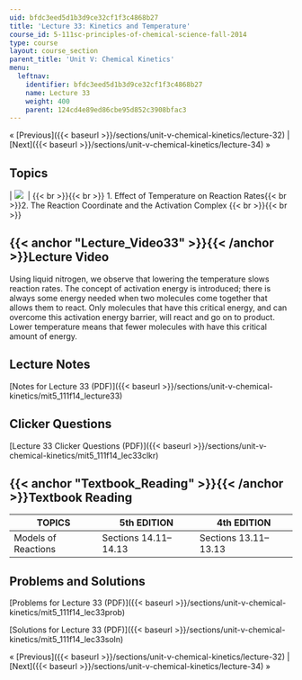 ```yaml
---
uid: bfdc3eed5d1b3d9ce32cf1f3c4868b27
title: 'Lecture 33: Kinetics and Temperature'
course_id: 5-111sc-principles-of-chemical-science-fall-2014
type: course
layout: course_section
parent_title: 'Unit V: Chemical Kinetics'
menu:
  leftnav:
    identifier: bfdc3eed5d1b3d9ce32cf1f3c4868b27
    name: Lecture 33
    weight: 400
    parent: 124cd4e89ed86cbe95d852c3908bfac3
---
```


« [Previous]({{< baseurl >}}/sections/unit-v-chemical-kinetics/lecture-32) | [Next]({{< baseurl >}}/sections/unit-v-chemical-kinetics/lecture-34) »

Topics
------

| ![](https://open-learning-course-data-production.s3.amazonaws.com/5-111sc-principles-of-chemical-science-fall-2014/bf0340d1f5d817e3bca597b1ce92e410_Lecture_33.jpg)  |  {{< br >}}{{< br >}} 1.  Effect of Temperature on Reaction Rates{{< br >}}2.  The Reaction Coordinate and the Activation Complex {{< br >}}{{< br >}}  

{{< anchor "Lecture_Video33" >}}{{< /anchor >}}Lecture Video
------------------------------------------------------------

Using liquid nitrogen, we observe that lowering the temperature slows reaction rates. The concept of activation energy is introduced; there is always some energy needed when two molecules come together that allows them to react. Only molecules that have this critical energy, and can overcome this activation energy barrier, will react and go on to product. Lower temperature means that fewer molecules with have this critical amount of energy.

Lecture Notes
-------------

[Notes for Lecture 33 (PDF)]({{< baseurl >}}/sections/unit-v-chemical-kinetics/mit5_111f14_lecture33)

Clicker Questions
-----------------

[Lecture 33 Clicker Questions (PDF)]({{< baseurl >}}/sections/unit-v-chemical-kinetics/mit5_111f14_lec33clkr)

{{< anchor "Textbook_Reading" >}}{{< /anchor >}}Textbook Reading
----------------------------------------------------------------

| TOPICS | 5th EDITION | 4th EDITION |
| --- | --- | --- |
| Models of Reactions | Sections 14.11–14.13 | Sections 13.11–13.13 

Problems and Solutions
----------------------

[Problems for Lecture 33 (PDF)]({{< baseurl >}}/sections/unit-v-chemical-kinetics/mit5_111f14_lec33prob)

[Solutions for Lecture 33 (PDF)]({{< baseurl >}}/sections/unit-v-chemical-kinetics/mit5_111f14_lec33soln)

« [Previous]({{< baseurl >}}/sections/unit-v-chemical-kinetics/lecture-32) | [Next]({{< baseurl >}}/sections/unit-v-chemical-kinetics/lecture-34) »